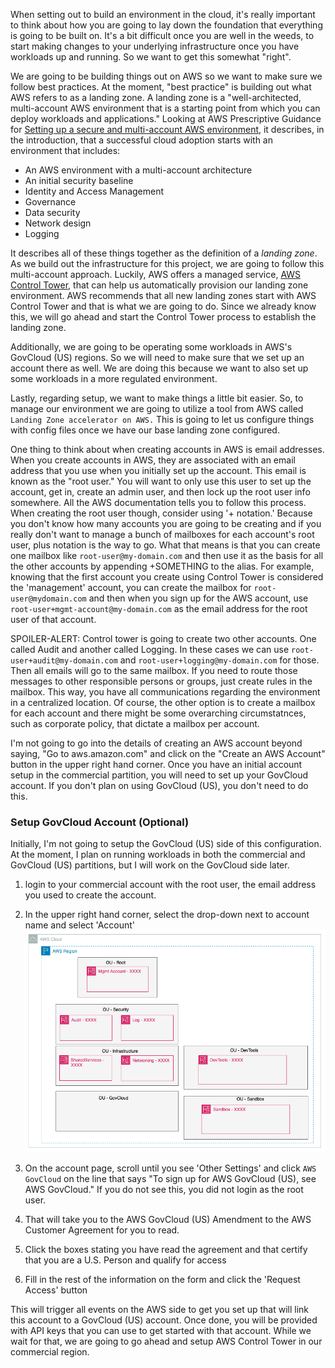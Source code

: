 When setting out to build an environment in the cloud, it's really important to think about how you are going to lay down 
the foundation that everything is going to be built on.  It's a bit difficult once you are well in the weeds, to start
making changes to your underlying infrastructure once you have workloads up and running.  So we want to get this somewhat
"right".
     
We are going to be building things out on AWS so we want to make sure we follow best practices.  At the moment, "best practice"
is building out what AWS refers to as a landing zone.   A landing zone is a "well-architected, multi-account AWS environment
that is a starting point from which you can deploy workloads and applications."  Looking at AWS Prescriptive Guidance
for [Setting up a secure and multi-account AWS environment](https://docs.aws.amazon.com/prescriptive-guidance/latest/migration-aws-environment/welcome.html),
it describes, in the introduction, that a successful cloud adoption starts with an environment that includes:
- An AWS environment with a multi-account architecture
- An initial security baseline
- Identity and Access Management
- Governance
- Data security
- Network design
- Logging

It describes all of these things together as the definition of a _landing zone_.  As we build out the infrastructure for 
this project, we are going to follow this multi-account approach.  Luckily, AWS offers a managed service, [AWS Control Tower](https://aws.amazon.com/controltower/),
that can help us automatically provision our landing zone environment.  AWS recommends that all new landing zones start with
AWS Control Tower and that is what we are going to do.  Since we already know this, we will go ahead and start the Control 
Tower process to establish the landing zone.

Additionally, we are going to be operating some workloads in AWS's GovCloud (US) regions.  So we will need to make sure
that we set up an account there as well.  We are doing this because we want to also set up some workloads in a more
regulated environment.

Lastly, regarding setup, we want to make things a little bit easier. So, to manage our environment we are going to utilize a tool
from AWS called `Landing Zone accelerator on AWS.`  This is going to let us configure things with config files once we have 
our base landing zone configured.

One thing to think about when creating accounts in AWS is email addresses.  When you create accounts in AWS, they are associated
with an email address that you use when you initially set up the account.  This email is known as the "root user."  You will
want to only use this user to set up the account, get in, create an admin user, and then lock up the root user info somewhere.
All the AWS documentation tells you to follow this process.  When creating the root user though, consider using '+ notation.'
Because you don't know how many accounts you are going to be creating and if you really don't want to manage a bunch of mailboxes
for each account's root user, plus notation is the way to go.  What that means is that you can create one mailbox like
`root-user@my-domain.com` and then use it as the basis for all the other accounts by appending +SOMETHING to the alias.  For example,
knowing that the first account you create using Control Tower is considered the 'management' account, you can create the mailbox
for `root-user@mydomain.com` and then when you sign up for the AWS account, use `root-user+mgmt-account@my-domain.com` as the email address
for the root user of that account.  

SPOILER-ALERT:  Control tower is going to create two other accounts.  One called Audit
and another called Logging.  In these cases we can use `root-user+audit@my-domain.com` and `root-user+logging@my-domain.com`
for those. Then all emails will go to the same mailbox.  If you need to route those messages to other responsible persons or groups,
just create rules in the mailbox.  This way, you have all communications regarding the environment in a centralized location.
Of course, the other option is to create a mailbox for each account and there might be some overarching circumstatnces, such 
as corporate policy, that dictate a mailbox per account.


I'm not going to go into the details of creating an AWS account beyond saying, "Go to aws.amazon.com" and click on the "Create an AWS Account"
button in the upper right hand corner.   Once you have an initial account setup in the commercial partition, you will 
need to set up your GovCloud account.  If you don't plan on using GovCloud (US), you don't need to do this.

### Setup GovCloud Account (Optional)

Initially, I'm not going to setup the GovCloud (US) side of this configuration.  At the moment, I plan on running workloads in
both the commercial and GovCloud (US) partitions, but I will work on the GovCloud side later.

1. login to your commercial account with the root user, the email address you used to create the account.
2. In the upper right hand corner, select the drop-down next to account name and select 'Account'    
    ![01-configure-lza.png](../../../assets/images/01-configure-lza.png)
    
3. On the account page, scroll until you see 'Other Settings' and click `AWS GovCloud` on the line that says "To sign up for
AWS GovCloud (US), see AWS GovCloud."  If you do not see this, you did not login as the root user.
4. That will take you to the AWS GovCloud (US) Amendment to the AWS Customer Agreement for you to read.
5. Click the boxes stating you have read the agreement and that certify that you are a U.S. Person and qualify for access
6. Fill in the rest of the information on the form and click the 'Request Access' button

This will trigger all events on the AWS side to get you set up that will link this account to a GovCloud (US) account. 
Once done, you will be provided with API keys that you can use to get started with that account.  While we wait for that, 
we are going to go ahead and setup AWS Control Tower in our commercial region.





